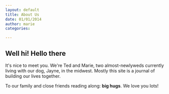```yaml
---
layout: default
title: About Us
date: 01/01/2014
author: marie
categories:

---
```


<h2>Well hi! Hello there</h2>

<div id = "blockcontent">
<p>It's nice to meet you. We're Ted and Marie, two almost-newlyweds currently living
with our dog, Jayne, in the midwest. Mostly this site is a journal of building our lives together. </p>

<p>To our family and close friends reading along: <b>big hugs</b>. We love you 
lots!</p>

</div>

